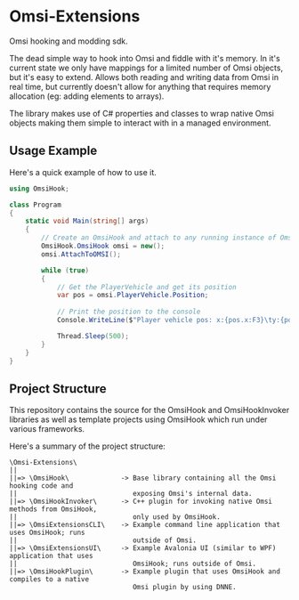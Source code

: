 # Omsi-Extensions
Omsi hooking and modding sdk.

The dead simple way to hook into Omsi and fiddle with it's memory. In it's current state we only have 
mappings for a limited number of Omsi objects, but it's easy to extend. Allows both reading and writing 
data from Omsi in real time, but currently doesn't allow for anything that requires memory allocation 
(eg: adding elements to arrays).

The library makes use of C# properties and classes to wrap native Omsi objects making them simple to interact 
with in a managed environment.

## Usage Example
Here's a quick example of how to use it.
```cs
using OmsiHook;

class Program
{
    static void Main(string[] args)
    {
        // Create an OmsiHook and attach to any running instance of Omsi
        OmsiHook.OmsiHook omsi = new();
        omsi.AttachToOMSI();

        while (true)
        {
            // Get the PlayerVehicle and get its position
            var pos = omsi.PlayerVehicle.Position;
            
            // Print the position to the console
            Console.WriteLine($"Player vehicle pos: x:{pos.x:F3}\ty:{pos.y:F3}\tz:{pos.z:F3}");

            Thread.Sleep(500);
        }
    }
}
```

## Project Structure
This repository contains the source for the OmsiHook and OmsiHookInvoker libraries as well as template 
projects using OmsiHook which run under various frameworks.

Here's a summary of the project structure:
```
\Omsi-Extensions\
||
||=> \OmsiHook\             -> Base library containing all the Omsi hooking code and 
||                             exposing Omsi's internal data.
||=> \OmsiHookInvoker\      -> C++ plugin for invoking native Omsi methods from OmsiHook, 
||                             only used by OmsiHook.
||=> \OmsiExtensionsCLI\    -> Example command line application that uses OmsiHook; runs
||                             outside of Omsi.
||=> \OmsiExtensionsUI\     -> Example Avalonia UI (similar to WPF) application that uses
||                             OmsiHook; runs outside of Omsi.
||=> \OmsiHookPlugin\       -> Example plugin that uses OmsiHook and compiles to a native
                               Omsi plugin by using DNNE.
```
